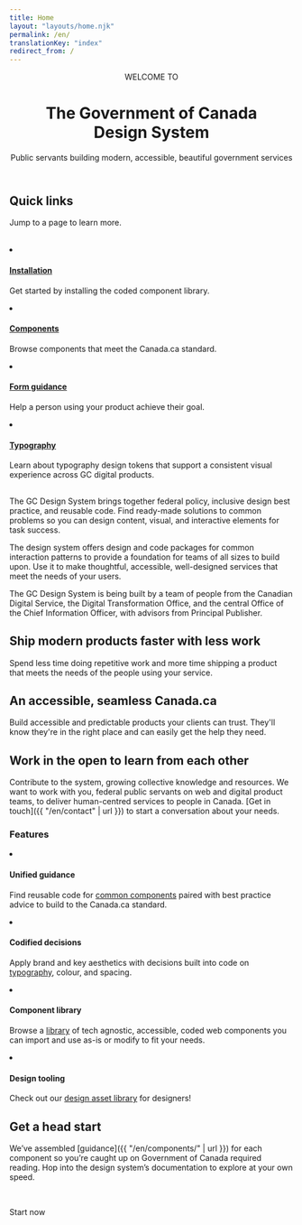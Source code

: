 ```yaml
---
title: Home
layout: "layouts/home.njk"
permalink: /en/
translationKey: "index"
redirect_from: /
---
```


<header class="welcome-banner">

WELCOME TO

# The Government of Canada <br/> Design System

Public servants building modern, accessible, beautiful government services
</header>

<div class="quick-links-container">

## Quick links

Jump to a page to learn more. 
    
<br/>

<gcds-grid class="quick-links" gap="spacing-400" grid-tag="ul" grid-template-columns="1fr" grid-template-columns-tablet="1fr 1fr">
    <li>
        <h4><a href="{{ "/en/installation/" | url }}">Installation</a></h4>
        <p>Get started by installing the coded component library.</p>
    </li>
    <li>
        <h4><a href="{{ "/en/components/" | url }}">Components</a></h4>
        <p>Browse components that meet the Canada.ca standard.</p>
    </li>
    <li>
        <h4><a href="{{ "/en/components/forms/form-guidance/" | url }}">Form guidance</a></h4>
        <p>Help a person using your product achieve their goal.</p>
    </li>
    <li>
        <h4><a href="{{ "/en/foundations/typography" | url }}">Typography</a></h4>
        <p>Learn about typography design tokens that support a consistent visual experience across GC digital products.</p>
    </li>
</gcds-grid>

</div>

## 


The GC Design System brings together federal policy, inclusive design best practice, and reusable code. Find ready-made solutions to common problems so you can design content, visual, and interactive elements for task success.

The design system offers design and code packages for common interaction patterns to provide a foundation for teams of all sizes to build upon. Use it to make thoughtful, accessible, well-designed services that meet the needs of your users. 

The GC Design System is being built by a team of people from the Canadian Digital Service, the Digital Transformation Office, and the central Office of the Chief Information Officer, with advisors from Principal Publisher.


## Ship modern products faster with less work

Spend less time doing repetitive work and more time shipping a product that meets the needs of the people using your service.

## An accessible, seamless Canada.ca

Build accessible and predictable products your clients can trust. They'll know they're in the right place and can easily get the help they need.


## Work in the open to learn from each other

Contribute to the system, growing collective knowledge and resources. We want to work with you, federal public servants on web and digital product teams, to deliver human-centred services to people in Canada. [Get in touch]({{ "/en/contact" | url }}) to start a conversation about your needs.


<div class="features-container">
    <h3>Features</h3>
    <gcds-grid class="features" gap="spacing-500" grid-tag="ul" grid-template-columns="1fr" grid-template-columns-tablet="1fr 1fr">
        <li>
            <h4>Unified guidance</h4>
            <p>Find reusable code for <a href="{{ "/en/components/" | url }}">common components</a> paired with best practice advice to build to the Canada.ca standard.</p>
        </li>
        <li>
            <h4>Codified decisions</h4>
            <p>Apply brand and key aesthetics with decisions built into code on <a href="{{ "/en/foundations/typography/" | url }}">typography</a>, colour, and spacing.</p>
        </li>
        <li>
            <h4>Component library</h4>
            <p>Browse a <a href="{{ "/en/components/" | url }}">library</a> of tech agnostic, accessible, coded web components you can import and use as-is or modify to fit your needs.</p>
        </li>
        <li>
            <h4>Design tooling</h4>
            <p>Check out our <a href="{{ "https://www.figma.com/file/4KWj8wnnXoq6cA6yl0dnsR/GC-Components?node-id=4%3A1006" | url }}" target="_blank">design asset library</a> for designers!</p>
        </li>
    </gcds-grid>
</div>


## Get a head start

We’ve assembled [guidance]({{ "/en/components/" | url }}) for each component so you’re caught up on Government of Canada required reading. Hop into the design system’s documentation to explore at your own speed.

<br/>

<gcds-button button-type="link" href="http://localhost:8080/en/installation/">Start now</gcds-button>
